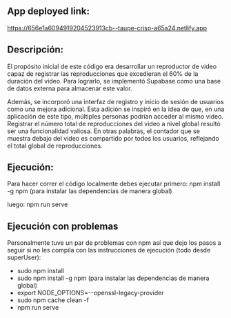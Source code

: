 ## App deployed link:
https://656e1a6094919204523913cb--taupe-crisp-a65a24.netlify.app

## Descripción:
El propósito inicial de este código era desarrollar un reproductor de video capaz de registrar las reproducciones que excedieran el 60% de la duración del video. Para lograrlo, se implementó Supabase como una base de datos externa para almacenar este valor.

Además, se incorporó una interfaz de registro y inicio de sesión de usuarios como una mejora adicional. Esta adición se inspiró en la idea de que, en una aplicación de este tipo, múltiples personas podrían acceder al mismo video. Registrar el número total de reproducciones del video a nivel global resultó ser una funcionalidad valiosa. En otras palabras, el contador que se muestra debajo del video es compartido por todos los usuarios, reflejando el total global de reproducciones.

## Ejecución:
Para hacer correr el código localmente debes ejecutar primero:
npm install -g npm (para instalar las dependencias de manera global)

luego:
npm run serve


## Ejecución con problemas
Personalmente tuve un par de problemas con npm así que dejo los pasos a seguir si no les compila con las instrucciones de ejecución (todo desde superUser):

- sudo npm install
- sudo npm install -g npm (para instalar las dependencias de manera global)
- export NODE_OPTIONS=--openssl-legacy-provider
- sudo npm cache clean -f 
- npm run serve   




